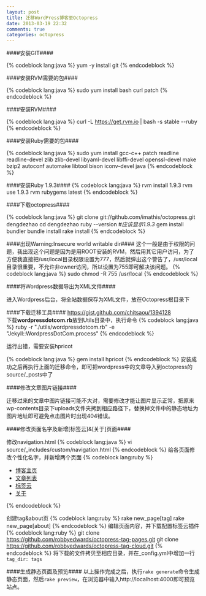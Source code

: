 ```yaml
---
layout: post
title: 迁移WordPress博客至Octopress
date: 2013-03-19 22:32
comments: true
categories: octopress
---
```


####安装GIT####

{% codeblock lang:java %}
yum -y install git
{% endcodeblock %}

####安装RVM需要的包####

{% codeblock lang:java %}
sudo yum install bash curl patch
{% endcodeblock %}

####安装RVM####

{% codeblock lang:java %}
curl -L https://get.rvm.io | bash -s stable --ruby
{% endcodeblock %}

####安装Ruby需要的包####

{% codeblock lang:java %}
sudo yum install gcc-c++ patch readline readline-devel zlib zlib-devel libyaml-devel libffi-devel openssl-devel make bzip2 autoconf automake libtool bison iconv-devel java
{% endcodeblock %}

####安装Ruby 1.9.3####
{% codeblock lang:java %}
rvm install 1.9.3
rvm use 1.9.3
rvm rubygems latest
{% endcodeblock %}

####下载octopress####

{% codeblock lang:java %}
git clone git://github.com/imathis/octopress.git dengdezhao
cd dengdezhao
ruby --version	*#应该显示1.9.3*
gem install bundler
bundle install
rake install
{% endcodeblock %}

####出现Warning:Insecure world writable dir####
这个一般是由于权限的问题，我出现这个问题是因为是用ROOT安装的RVM，然后用其它用户访问，为了方便我直接把/usr/local目录权限设置为777，然后就弹出这个警告了，/usr/local目录很重要，不允许非owner访问，所以设置为755即可解决该问题。
{% codeblock lang:java %}
sudo chmod -R 755 /usr/local
{% endcodeblock %}

####将Wordpress数据导出为XML文件####

进入Wordpress后台，将全站数据保存为XML文件，放在Octopress根目录下

####下载迁移工具####
https://gist.github.com/chitsaou/1394128    
下载**wordpressdotcom.rb**放到Utils目录中，执行命令
{% codeblock lang:java %}
ruby -r "./utils/wordpressdotcom.rb" -e "Jekyll::WordpressDotCom.process"
{% endcodeblock %}

运行出错，需要安装hpricot

{% codeblock lang:java %}
gem install hpricot
{% endcodeblock %}
安装成功之后再执行上面的迁移命令，即可把wordpress中的文章导入到octopress的source/_posts中了

####修改文章图片链接####

迁移过来的文章中图片链接可能不大对，需要修改才能让图片显示正常，把原来wp-contents目录下uploads文件夹拷到相应路径下，替换掉文件中的静态地址为图片地址即可避免点击图片时出现404错误。  

####修改页面名字及新增[标签云]&[关于]页面####

修改navigation.html
{% codeblock lang:java %}
vi source/_includes/custom/navigation.html 
{% endcodeblock %}
给各页面修改个性化名字，并新增两个页面
{% codeblock lang:ruby %}
<ul class="main-navigation">
  <li><a href="{{ root_url }}/">博客主页</a></li>
  <li><a href="{{ root_url }}/blog/archives">文章列表</a></li>
  <li><a href="{{ root_url }}/tag">标签云</a></li>
  <li><a href="{{ root_url }}/about">关于</a></li>
</ul>
{% endcodeblock %}

创建tag&about页
{% codeblock lang:ruby %}
rake new_page[tag]
rake new_page[about]
{% endcodeblock %}
编辑页面内容，并下载配置标签云插件
{% codeblock lang:ruby %}
git clone https://github.com/robbyedwards/octopress-tag-pages.git
git clone https://github.com/robbyedwards/octopress-tag-cloud.git
{% endcodeblock %}
将下载的文件拷贝至相应目录，并在_config.yml中增加一行	`tag_dir: tags`

####生成静态页面及预览####
以上操作完成之后，执行`rake generate`命令生成静态页面，然后`rake preview`，在浏览器中输入http://localhost:4000即可预览站点。


